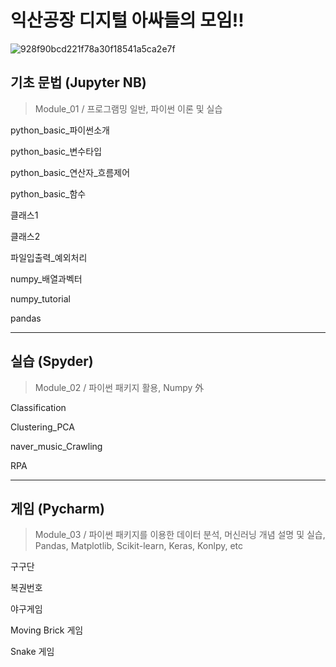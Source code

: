 # 익산공장 디지털 아싸들의 모임!!

![928f90bcd221f78a30f18541a5ca2e7f](https://user-images.githubusercontent.com/52515917/111857507-4a8f0d00-8975-11eb-93d9-c896eb19a561.jpg)

## 기초 문법 (Jupyter NB)
> Module_01 / 프로그램밍 일반, 파이썬 이론 및 실습

python_basic_파이썬소개

python_basic_변수타입

python_basic_연산자_흐름제어

python_basic_함수

클래스1

클래스2

파일입출력_예외처리

numpy_배열과벡터

numpy_tutorial

pandas

***

## 실습 (Spyder)
> Module_02 / 파이썬 패키지 활용, Numpy 外

Classification

Clustering_PCA

naver_music_Crawling

RPA

***

## 게임 (Pycharm)
> Module_03 / 파이썬 패키지를 이용한 데이터 분석, 머신러닝 개념 설명 및 실습, Pandas, Matplotlib, Scikit-learn, Keras, Konlpy, etc

구구단

복권번호

야구게임

Moving Brick 게임

Snake 게임
